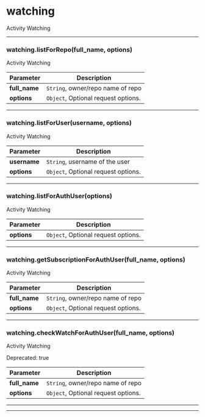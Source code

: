 # watching

Activity Watching



* * *

### watching.listForRepo(full_name, options) 

Activity Watching

**Parameter**| **Description** |
--------------|---------------
**full_name** | `String`, owner/repo name of repo|
**options** | `Object`, Optional request options.|




---------------------------

### watching.listForUser(username, options) 

Activity Watching

**Parameter**| **Description** |
--------------|---------------
**username** | `String`, username of the user|
**options** | `Object`, Optional request options.|




---------------------------

### watching.listForAuthUser(options) 

Activity Watching

**Parameter**| **Description** |
--------------|---------------
**options** | `Object`, Optional request options.|




---------------------------

### watching.getSubscriptionForAuthUser(full_name, options) 

Activity Watching

**Parameter**| **Description** |
--------------|---------------
**full_name** | `String`, owner/repo name of repo|
**options** | `Object`, Optional request options.|




---------------------------

### watching.checkWatchForAuthUser(full_name, options) 

Activity Watching

Deprecated: true

**Parameter**| **Description** |
--------------|---------------
**full_name** | `String`, owner/repo name of repo|
**options** | `Object`, Optional request options.|




---------------------------


* * *











